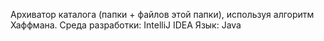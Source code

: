 Архиватор каталога (папки + файлов этой папки), используя алгоритм Хаффмана.
Среда разработки: IntelliJ IDEA
Язык: Java
